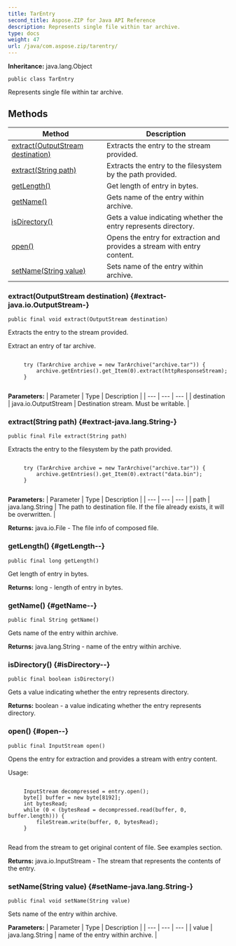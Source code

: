 ```yaml
---
title: TarEntry
second_title: Aspose.ZIP for Java API Reference
description: Represents single file within tar archive.
type: docs
weight: 47
url: /java/com.aspose.zip/tarentry/
---
```


**Inheritance:**
java.lang.Object
```
public class TarEntry
```

Represents single file within tar archive.
## Methods

| Method | Description |
| --- | --- |
| [extract(OutputStream destination)](#extract-java.io.OutputStream-) | Extracts the entry to the stream provided. |
| [extract(String path)](#extract-java.lang.String-) | Extracts the entry to the filesystem by the path provided. |
| [getLength()](#getLength--) | Get length of entry in bytes. |
| [getName()](#getName--) | Gets name of the entry within archive. |
| [isDirectory()](#isDirectory--) | Gets a value indicating whether the entry represents directory. |
| [open()](#open--) | Opens the entry for extraction and provides a stream with entry content. |
| [setName(String value)](#setName-java.lang.String-) | Sets name of the entry within archive. |
### extract(OutputStream destination) {#extract-java.io.OutputStream-}
```
public final void extract(OutputStream destination)
```


Extracts the entry to the stream provided.

Extract an entry of tar archive.

```

     try (TarArchive archive = new TarArchive("archive.tar")) {
         archive.getEntries().get_Item(0).extract(httpResponseStream);
     }
 
```



**Parameters:**
| Parameter | Type | Description |
| --- | --- | --- |
| destination | java.io.OutputStream | Destination stream. Must be writable. |

### extract(String path) {#extract-java.lang.String-}
```
public final File extract(String path)
```


Extracts the entry to the filesystem by the path provided.

```

     try (TarArchive archive = new TarArchive("archive.tar")) {
         archive.getEntries().get_Item(0).extract("data.bin");
     }
 
```



**Parameters:**
| Parameter | Type | Description |
| --- | --- | --- |
| path | java.lang.String | The path to destination file. If the file already exists, it will be overwritten. |

**Returns:**
java.io.File - The file info of composed file.
### getLength() {#getLength--}
```
public final long getLength()
```


Get length of entry in bytes.

**Returns:**
long - length of entry in bytes.
### getName() {#getName--}
```
public final String getName()
```


Gets name of the entry within archive.

**Returns:**
java.lang.String - name of the entry within archive.
### isDirectory() {#isDirectory--}
```
public final boolean isDirectory()
```


Gets a value indicating whether the entry represents directory.

**Returns:**
boolean - a value indicating whether the entry represents directory.
### open() {#open--}
```
public final InputStream open()
```


Opens the entry for extraction and provides a stream with entry content.


Usage:

```

     InputStream decompressed = entry.open();
     byte[] buffer = new byte[8192];
     int bytesRead;
     while (0 < (bytesRead = decompressed.read(buffer, 0, buffer.length))) {
         fileStream.write(buffer, 0, bytesRead);
     }
 
```

Read from the stream to get original content of file. See examples section.

**Returns:**
java.io.InputStream - The stream that represents the contents of the entry.
### setName(String value) {#setName-java.lang.String-}
```
public final void setName(String value)
```


Sets name of the entry within archive.

**Parameters:**
| Parameter | Type | Description |
| --- | --- | --- |
| value | java.lang.String | name of the entry within archive. |

